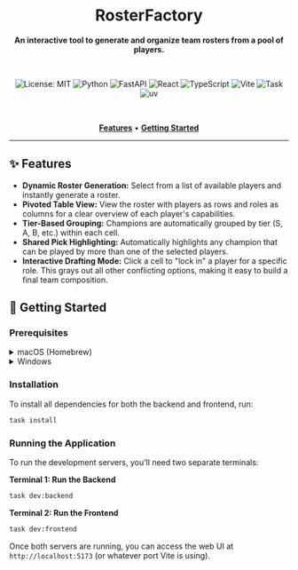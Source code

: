 <div align="center">

# RosterFactory

**An interactive tool to generate and organize team rosters from a pool of players.**

<br/>

![License: MIT](https://img.shields.io/badge/License-MIT-green.svg)
<img src="https://img.shields.io/badge/Python-3776AB?logo=python&logoColor=white" alt="Python" />
<img src="https://img.shields.io/badge/FastAPI-005571?logo=fastapi&logoColor=white" alt="FastAPI" />
<img src="https://img.shields.io/badge/React-20232A?logo=react&logoColor=61DAFB" alt="React" />
<img src="https://img.shields.io/badge/TypeScript-007ACC?logo=typescript&logoColor=white" alt="TypeScript" />
<img src="https://img.shields.io/badge/Vite-646CFF?logo=vite&logoColor=white" alt="Vite" />
<img src="https://img.shields.io/badge/Task-4A4A4A" alt="Task" />
<img src="https://img.shields.io/badge/uv-9C4FFF" alt="uv" />

<br/>

**[Features](#-features)** • **[Getting Started](#-getting-started)**

</div>

---

## ✨ Features

- **Dynamic Roster Generation:** Select from a list of available players and instantly generate a roster.
- **Pivoted Table View:** View the roster with players as rows and roles as columns for a clear overview of each player's capabilities.
- **Tier-Based Grouping:** Champions are automatically grouped by tier (S, A, B, etc.) within each cell.
- **Shared Pick Highlighting:** Automatically highlights any champion that can be played by more than one of the selected players.
- **Interactive Drafting Mode:** Click a cell to "lock in" a player for a specific role. This grays out all other conflicting options, making it easy to build a final team composition.

## 🚀 Getting Started

### Prerequisites

<details>
<summary>macOS (Homebrew)</summary>

```bash
# Install Homebrew (if not installed)
/bin/bash -c "$(curl -fsSL https://raw.githubusercontent.com/Homebrew/install/HEAD/install.sh)"

# Install prerequisites
brew install python
brew install node
brew install go-task/tap/go-task
brew install uv
```

</details>

<details>
<summary>Windows</summary>

*   **Python:** Download and install from [python.org](https://www.python.org/downloads/).
*   **Node.js:** Download and install from [nodejs.org](https://nodejs.org/en/download/).
*   **Task:**
    *   Using Chocolatey: `choco install go-task`
    *   Other methods: See [Task installation guide](https://taskfile.dev/installation/).
*   **uv:**
    *   Using PowerShell: `powershell -c "irm https://astral.sh/uv/install.ps1 | iex"`

</details>

### Installation

To install all dependencies for both the backend and frontend, run:

```bash
task install
```

### Running the Application

To run the development servers, you'll need two separate terminals:

**Terminal 1: Run the Backend**

```bash
task dev:backend
```

**Terminal 2: Run the Frontend**

```bash
task dev:frontend
```

Once both servers are running, you can access the web UI at `http://localhost:5173` (or whatever port Vite is using).
